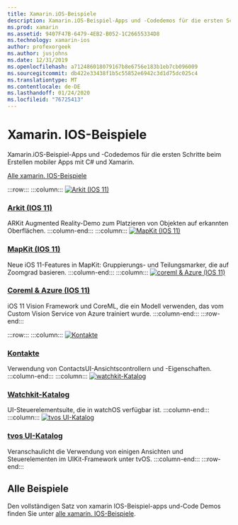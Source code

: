 ```yaml
---
title: Xamarin.iOS-Beispiele
description: Xamarin.iOS-Beispiel-Apps und -Codedemos für die ersten Schritte beim Erstellen mobiler Apps mit C# und Xamarin.
ms.prod: xamarin
ms.assetid: 9407F47B-6479-4EB2-B052-1C26655334D8
ms.technology: xamarin-ios
author: profexorgeek
ms.author: jusjohns
ms.date: 12/31/2019
ms.openlocfilehash: a712486018079167b8e6756e183b1eb7cb096009
ms.sourcegitcommit: db422e33438f1b5c55852e6942c3d1d75dc025c4
ms.translationtype: MT
ms.contentlocale: de-DE
ms.lasthandoff: 01/24/2020
ms.locfileid: "76725413"
---
```

# <a name="xamarinios-samples"></a>Xamarin. IOS-Beispiele

Xamarin.iOS-Beispiel-Apps und -Codedemos für die ersten Schritte beim Erstellen mobiler Apps mit C# und Xamarin.

[Alle xamarin. IOS-Beispiele](https://docs.microsoft.com/samples/browse/?products=xamarin&term=Xamarin.iOS)

:::row:::
      :::column:::
[![Arkit (IOS 11)](images/arkit.png)](https://docs.microsoft.com/samples/xamarin/ios-samples/ios11-arkitplacingobjects/)

### <a name="arkit-ios-11httpsdocsmicrosoftcomsamplesxamarinios-samplesios11-arkitplacingobjects"></a>[Arkit (IOS 11)](https://docs.microsoft.com/samples/xamarin/ios-samples/ios11-arkitplacingobjects/)

ARKit Augmented Reality-Demo zum Platzieren von Objekten auf erkannten Oberflächen.
    :::column-end:::
    :::column:::
[![MapKit (IOS 11)](images/mapkit.png)](https://docs.microsoft.com/samples/xamarin/ios-samples/ios11-mapkitsample/)

### <a name="mapkit-ios-11httpsdocsmicrosoftcomsamplesxamarinios-samplesios11-mapkitsample"></a>[MapKit (IOS 11)](https://docs.microsoft.com/samples/xamarin/ios-samples/ios11-mapkitsample/)

Neue iOS 11-Features in MapKit: Gruppierungs- und Teilungsmarker, die auf Zoomgrad basieren.
    :::column-end:::
    :::column:::
[![coreml & Azure (IOS 11)](images/coremlazure.png)](https://docs.microsoft.com/samples/xamarin/ios-samples/ios11-coremlazuremodel/)

### <a name="coreml--azure-ios-11httpsdocsmicrosoftcomsamplesxamarinios-samplesios11-coremlazuremodel"></a>[Coreml & Azure (IOS 11)](https://docs.microsoft.com/samples/xamarin/ios-samples/ios11-coremlazuremodel/)

iOS 11 Vision Framework und CoreML, die ein Modell verwenden, das vom Custom Vision Service von Azure trainiert wurde.
    :::column-end:::
:::row-end:::

:::row:::
    :::column:::
[![Kontakte](images/contacts.png)](https://docs.microsoft.com/samples/xamarin/ios-samples/contacts)

### <a name="contactshttpsdocsmicrosoftcomsamplesxamarinios-samplescontacts"></a>[Kontakte](https://docs.microsoft.com/samples/xamarin/ios-samples/contacts)

Verwendung von ContactsUI-Ansichtscontrollern und -Eigenschaften.
    :::column-end:::
    :::column:::
[![watchkit-Katalog](images/watchos.png)](https://docs.microsoft.com/samples/xamarin/ios-samples/watchos-watchkitcatalog/)

### <a name="watchkit-cataloghttpsdocsmicrosoftcomsamplesxamarinios-sampleswatchos-watchkitcatalog"></a>[Watchkit-Katalog](https://docs.microsoft.com/samples/xamarin/ios-samples/watchos-watchkitcatalog/)

UI-Steuerelementsuite, die in watchOS verfügbar ist.
    :::column-end:::
    :::column:::
[![tvos UI-Katalog](images/tvosui.png)](https://docs.microsoft.com/samples/xamarin/ios-samples/tvos-uicatalog/)

### <a name="tvos-ui-cataloghttpsdocsmicrosoftcomsamplesxamarinios-samplestvos-uicatalog"></a>[tvos UI-Katalog](https://docs.microsoft.com/samples/xamarin/ios-samples/tvos-uicatalog/)

Veranschaulicht die Verwendung von einigen Ansichten und Steuerelementen im UIKit-Framework unter tvOS.
    :::column-end:::
:::row-end:::

## <a name="all-samples"></a>Alle Beispiele

Den vollständigen Satz von xamarin IOS-Beispiel-apps und-Code Demos finden Sie unter [alle xamarin. IOS-Beispiele](https://docs.microsoft.com/samples/browse/?products=xamarin&term=Xamarin.iOS).
